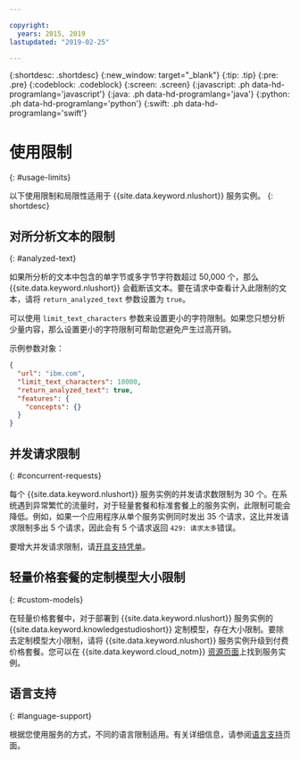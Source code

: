 ```yaml
---

copyright:
  years: 2015, 2019
lastupdated: "2019-02-25"

---
```


{:shortdesc: .shortdesc}
{:new_window: target="_blank"}
{:tip: .tip}
{:pre: .pre}
{:codeblock: .codeblock}
{:screen: .screen}
{:javascript: .ph data-hd-programlang='javascript'}
{:java: .ph data-hd-programlang='java'}
{:python: .ph data-hd-programlang='python'}
{:swift: .ph data-hd-programlang='swift'}

# 使用限制
{: #usage-limits}

以下使用限制和局限性适用于 {{site.data.keyword.nlushort}} 服务实例。
{: shortdesc}

## 对所分析文本的限制
{: #analyzed-text}

如果所分析的文本中包含的单字节或多字节字符数超过 50,000 个，那么 {{site.data.keyword.nlushort}} 会截断该文本。要在请求中查看计入此限制的文本，请将 `return_analyzed_text` 参数设置为 `true`。

可以使用 `limit_text_characters` 参数来设置更小的字符限制。如果您只想分析少量内容，那么设置更小的字符限制可帮助您避免产生过高开销。

示例参数对象：
```json
{
  "url": "ibm.com",
  "limit_text_characters": 10000,
  "return_analyzed_text": true,
  "features": {
    "concepts": {}
  }
}
```

## 并发请求限制
{: #concurrent-requests}

每个 {{site.data.keyword.nlushort}} 服务实例的并发请求数限制为 30 个。在系统遇到异常繁忙的流量时，对于轻量套餐和标准套餐上的服务实例，此限制可能会降低。例如，如果一个应用程序从单个服务实例同时发出 35 个请求，这比并发请求限制多出 5 个请求，因此会有 5 个请求返回 `429: 请求太多`错误。

要增大并发请求限制，请[开具支持凭单](https://ibm.biz/ibmcloudsupport)。

## 轻量价格套餐的定制模型大小限制
{: #custom-models}

在轻量价格套餐中，对于部署到 {{site.data.keyword.nlushort}} 服务实例的 {{site.data.keyword.knowledgestudioshort}} 定制模型，存在大小限制。要除去定制模型大小限制，请将 {{site.data.keyword.nlushort}} 服务实例升级到付费价格套餐。您可以在 {{site.data.keyword.cloud_notm}} [资源页面](https://{DomainName}/resources)上找到服务实例。

## 语言支持
{: #language-support}

根据您使用服务的方式，不同的语言限制适用。有关详细信息，请参阅[语言支持](/docs/services/natural-language-understanding?topic=natural-language-understanding-language-support)页面。


